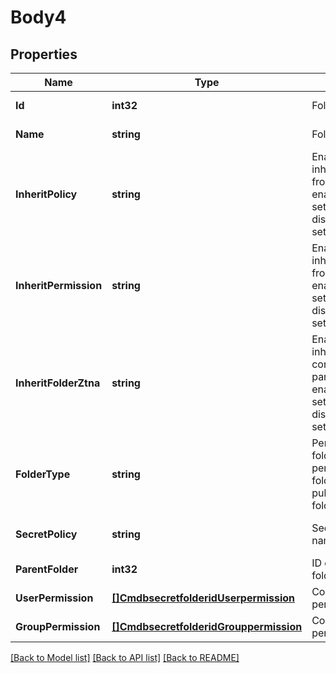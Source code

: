 # Body4

## Properties
Name | Type | Description | Notes
------------ | ------------- | ------------- | -------------
**Id** | **int32** | Folder ID. | [default to null]
**Name** | **string** | Folder name. | [default to null]
**InheritPolicy** | **string** | Enable/disable inherit policy from parent.    enable:Enable setting.    disable:Disable setting. | [optional] [default to null]
**InheritPermission** | **string** | Enable/disable inherit permission from parent.    enable:Enable setting.    disable:Disable setting. | [default to null]
**InheritFolderZtna** | **string** | Enable/disable inherit ztna control from parent.    enable:Enable setting.    disable:Disable setting. | [optional] [default to null]
**FolderType** | **string** | Personal/Regular folder.    personal:Personal folder.    public:Public folder | [optional] [default to null]
**SecretPolicy** | **string** | Secret policy name. | [optional] [default to null]
**ParentFolder** | **int32** | ID of parent folder, Root &#x3D;&#x3D; 0 | [default to null]
**UserPermission** | [**[]CmdbsecretfolderidUserpermission**](cmdbsecretfolderid_userpermission.md) | Configure user permission. | [default to null]
**GroupPermission** | [**[]CmdbsecretfolderidGrouppermission**](cmdbsecretfolderid_grouppermission.md) | Configure group permission. | [default to null]

[[Back to Model list]](../README.md#documentation-for-models) [[Back to API list]](../README.md#documentation-for-api-endpoints) [[Back to README]](../README.md)


